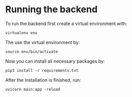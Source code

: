 # Running the backend

To run the backend first create a virtual environment with:
```
virtualenv env
```

The use the virtual environment by:
```
source env/bin/activate
```

Now you can install all necessary packages by:
```
pip3 install -r requirements.txt
```

After the installation is finished, run:
```
uvicorn main:app -reload
```